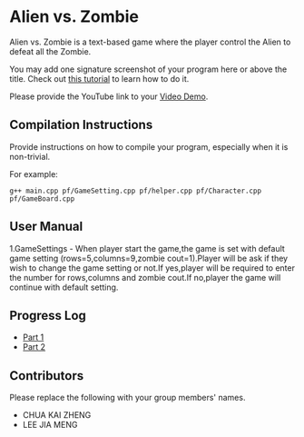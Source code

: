 # Alien vs. Zombie

Alien vs. Zombie is a text-based game where the player control the Alien to defeat all the Zombie.

You may add one signature screenshot of your program here or above the title. Check out [this tutorial](https://www.digitalocean.com/community/tutorials/markdown-markdown-images) to learn how to do it.

Please provide the YouTube link to your [Video Demo](https://youtube.com).

## Compilation Instructions

Provide instructions on how to compile your program, especially when it is non-trivial.

For example:

```
g++ main.cpp pf/GameSetting.cpp pf/helper.cpp pf/Character.cpp pf/GameBoard.cpp 
```

## User Manual

1.GameSettings - When player start the game,the game is set with default game setting (rows=5,columns=9,zombie cout=1).Player will be ask if      they wish to change the game setting or not.If yes,player will be required to enter the number for rows,columns and zombie cout.If no,player the game will continue with default setting.

## Progress Log

- [Part 1](PART1.md)
- [Part 2](PART2.md)

## Contributors

Please replace the following with your group members' names. 

- CHUA KAI ZHENG
- LEE JIA MENG


